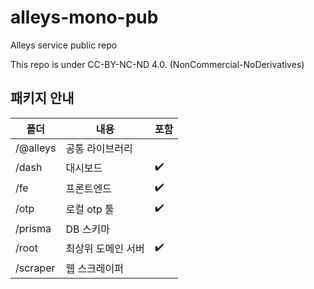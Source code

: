 # alleys-mono-pub
Alleys service public repo

This repo is under CC-BY-NC-ND 4.0. (NonCommercial-NoDerivatives)

## 패키지 안내

| 폴더      | 내용 | 포함 |
|----------|-----|-----|
| /@alleys | 공통 라이브러리 |
| /dash    | 대시보드 | ✔️
| /fe      | 프론트엔드 | ✔️
| /otp     | 로컬 otp 툴 | ✔️
| /prisma  | DB 스키마 |
| /root    | 최상위 도메인 서버 | ✔️
| /scraper | 웹 스크레이퍼 |
